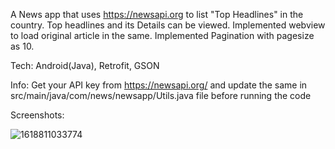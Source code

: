 A News app that uses https://newsapi.org to list "Top Headlines" in the country.
Top headlines and its Details can be viewed.
Implemented webview to load original article in the same.
Implemented Pagination with pagesize as 10.

Tech:
Android(Java),
Retrofit,
GSON

Info: Get your API key from https://newsapi.org/ and update the same in src/main/java/com/news/newsapp/Utils.java file before running the code

Screenshots:

![1618811033774](https://user-images.githubusercontent.com/37664479/115187181-821de000-a100-11eb-8832-f21b67921189.jpg)

